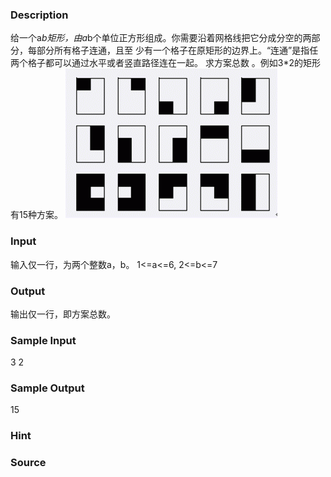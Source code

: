 
### Description
给一个a*b矩形，由a*b个单位正方形组成。你需要沿着网格线把它分成分空的两部分，每部分所有格子连通，且至
少有一个格子在原矩形的边界上。“连通”是指任两个格子都可以通过水平或者竖直路径连在一起。 求方案总数
。例如3*2的矩形有15种方案。
![](/JudgeOnline/images/1259.jpg) 
### Input
输入仅一行，为两个整数a，b。
1<=a<=6, 2<=b<=7
### Output
输出仅一行，即方案总数。
### Sample Input
3 2

### Sample Output
15
### Hint

### Source
